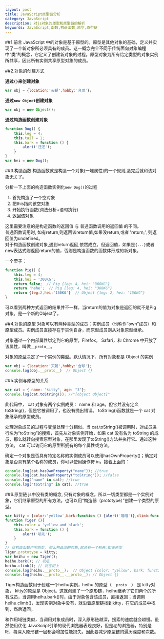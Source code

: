 ```yaml
---
layout: post
title: JavaScript原型链分析
category: JavaScript
description: 对js对象的原型和原型链的解析
keywords: JavaScript,函数,构造函数,原型,原型链
---
```


##1.前言
JavaScript 中的对象是基于原型的。原型是其他对象的基础，定义并实现了一个新对象所必须具有的成员。这一概念完全不同于传统面向对象编程中“类”的概念，它定义了创建新对象的过程。原型对象为所有给定类型的对象实例所共享，因此所有实例共享原型对象的成员。

##2.对象的创建方式

__通过`{}`来创建对象__

```JavaScript
var obj = {location:'天朝',hobby:'台球'};
```

__通过`new Object`创建对象__

```JavaScript
var obj = new Object();
```

__通过构造函数创建对象__

```JavaScript
function Dog() {
    this.leg = 4;
    this.tail = 1;
    this.bark = function () {
        alert('汪汪');
    }
}
var hei = new Dog();
```

##3.构造函数
构造函数就是构造一个对象(一堆属性)的一个规则,造完后就和该对象无关了。

分析一下上面的构造函数实例化`new Dog()`的过程

1. 首先构造了一个空对象
2. 把this指向该空对象
3. 开始执行函数(词法分析+语句执行)
4. 返回该对象

这里需要注意的是构造函数的返回值  与 普通函数调用的返回值 的不同。  
普通函数调用时, 如有return,则返回该return值,如果没return,或者 'return;', 则返回值为undefined。  
对于构造函数创建对象,遇到return返回,依然成立，但返回值，如果是`{...}`或者new表达式则返回return的值，否则是构造函数的函数体形成的新对象。

一个栗子：

```JavaScript
function Pig() {
    this.leg = 4;
    this.hei = '300KG';
    return false;  // Pig {leg: 4, hei: "300KG"}
    return 'hehe';  // Pig {leg: 4, hei: "300KG"}
    return {leg:2,hei:'150KG'}  // Object {leg: 2, hei: "150KG"}
}
```

可以看到两种方式返回的结果并不一样，当return的值为对象是返回的就不是Pig对象，是一个新的Object了。

##4.对象的原型
对象可以有两种类型的成员：实例成员（也称作“own”成员）和原型成员。实例成员直接存在于实例自身，而原型成员则从对象原型继承。

对象通过一个内部属性绑定到它的原型，Firefox， Safari，和 Chrome 中开放了该属性，叫做`__proto__`。

对象的原型决定了一个实例的类型。默认情况下，所有对象都是 Object 的实例

```JavaScript
var obj = {location:'天朝',hobby:'台球'};
console.log(obj.__proto__)  // Object {}
```

##5.实例与原型的关系

```JavaScript
var cat = { name: "kitty", age: "3"};
console.log(cat.toString()); //"[object Object]"
```

此代码中， cat 对象有两个实例成员： name 和 age。但它并没有定义 toString()，但是它被调用了，也没有抛出错误。 toString()函数就是一个 cat 对象继承的原型成员。

处理对象成员的过程与变量处理十分相似。当 cat.toString()被调用时，对成员进行名为“toString”的搜索，首先从对象实例开始，如果 cat 没有名为 toString 的成员，那么就转向搜索原型对象，在那里发现了toString()方法并执行它。通过这种方法， cat 可以访问它的原型所拥有的每个属性或方法。

确定一个对象是否具有特定名称的实例成员可以使用hasOwnProperty()；确定对象是否具有某个名称的成员，你可以使用操作符 in。接着上面的：

```JavaScript
console.log(cat.hasOwnProperty("name")); //true
console.log(cat.hasOwnProperty("toString")); //false
console.log("name" in cat); //true
console.log("toString" in cat); //true
```

##6.原型链
js中没有类的概念, 只有对象的概念。所以一切类型都是一个实例对象，它们继承原型的所有方法。也可以用“构造器（prototype）”创建一个类型的原型。

```JavaScript
var kitty = {color:'yellow',bark:function () {alert('喵喵')},climb:function () {alert('我在树上')}}
function Tiger (){
    this.color = 'yellow and black';
    this.bark = function () {
        alert('吼吼');
    }
}
// 给构造函数声明原型, 那么构造出的对象,就会有一个祖先:即该原型
Tiger.prototype = kitty;
var heihu = new Tiger();
heihu.bark(); // 吼吼
heihu.climb(); // 我在树上
console.log(heihu.__proto__);  // Object {color: "yellow", bark: function, climb: function}
console.log(heihu.__proto__.__proto__); // Object {}
```

Tiger构造函数用于创建一个heihu实例，heihu 的原型（`__proto__`） 是 kitty对象， kitty的原型是 Object。这就创建了一个原形链，heihu继承了它们两个的所有成员，当调用heihu.bark()时，由于对象包含该成员，直接返回；当调用heihu.climb()，发现实例对象中没有，就沿着原型链找到kitty，在它的成员中找到，然后返回。

和作用域链类似，当调用对象成员时，深入原形链越深，搜索的速度就会越慢。虽然使用优化 JavaScript引擎的现代浏览器表现良好，但是老的浏览器，特别是 IE，每深入原形链一层都会增加性能损失。因此要减少原型链的遍历深度和次数。
